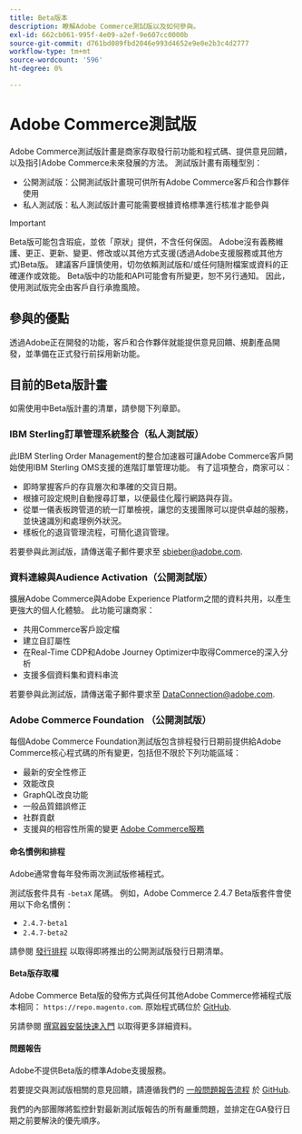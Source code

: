 ```yaml
---
title: Beta版本
description: 瞭解Adobe Commerce測試版以及如何參與。
exl-id: 662cb061-995f-4e09-a2ef-9e607cc0000b
source-git-commit: d761bd089fbd2046e993d4652e9e0e2b3c4d2777
workflow-type: tm+mt
source-wordcount: '596'
ht-degree: 0%

---
```


# Adobe Commerce測試版

Adobe Commerce測試版計畫是商家存取發行前功能和程式碼、提供意見回饋，以及指引Adobe Commerce未來發展的方法。 測試版計畫有兩種型別：

- 公開測試版：公開測試版計畫現可供所有Adobe Commerce客戶和合作夥伴使用
- 私人測試版：私人測試版計畫可能需要根據資格標準進行核准才能參與

>[!IMPORTANT]
>
>Beta版可能包含瑕疵，並依「原狀」提供，不含任何保固。 Adobe沒有義務維護、更正、更新、變更、修改或以其他方式支援(透過Adobe支援服務或其他方式)Beta版。 建議客戶謹慎使用，切勿依賴測試版和/或任何隨附檔案或資料的正確運作或效能。 Beta版中的功能和API可能會有所變更，恕不另行通知。 因此，使用測試版完全由客戶自行承擔風險。

## 參與的優點

透過Adobe正在開發的功能，客戶和合作夥伴就能提供意見回饋、規劃產品開發，並準備在正式發行前採用新功能。

## 目前的Beta版計畫

如需使用中Beta版計畫的清單，請參閱下列章節。

### IBM Sterling訂單管理系統整合（私人測試版）

此IBM Sterling Order Management的整合加速器可讓Adobe Commerce客戶開始使用IBM Sterling OMS支援的進階訂單管理功能。 有了這項整合，商家可以：
- 即時掌握客戶的存貨層次和準確的交貨日期。
- 根據可設定規則自動搜尋訂單，以便最佳化履行網路與存貨。
- 從單一儀表板跨管道的統一訂單檢視，讓您的支援團隊可以提供卓越的服務，並快速識別和處理例外狀況。
- 樣板化的退貨管理流程，可簡化退貨管理。

若要參與此測試版，請傳送電子郵件要求至 [sbieber@adobe.com](mailto:sbieber@adobe.com).

### 資料連線與Audience Activation（公開測試版）

擴展Adobe Commerce與Adobe Experience Platform之間的資料共用，以產生更強大的個人化體驗。 此功能可讓商家：
- 共用Commerce客戶設定檔
- 建立自訂屬性
- 在Real-Time CDP和Adobe Journey Optimizer中取得Commerce的深入分析
- 支援多個資料集和資料串流

若要參與此測試版，請傳送電子郵件要求至 [DataConnection@adobe.com](mailto:DataConnection@adobe.com).

### Adobe Commerce Foundation （公開測試版）

每個Adobe Commerce Foundation測試版包含排程發行日期前提供給Adobe Commerce核心程式碼的所有變更，包括但不限於下列功能區域：

- 最新的安全性修正
- 效能改良
- GraphQL改良功能
- 一般品質錯誤修正
- 社群貢獻
- 支援與的相容性所需的變更 [Adobe Commerce服務](https://experienceleague.adobe.com/docs/commerce-merchant-services/user-guides/home.html)

#### 命名慣例和排程

Adobe通常會每年發佈兩次測試版修補程式。

測試版套件具有 `-betaX` 尾碼。 例如，Adobe Commerce 2.4.7 Beta版套件會使用以下命名慣例：

- `2.4.7-beta1`
- `2.4.7-beta2`

請參閱 [發行排程](schedule.md) 以取得即將推出的公開測試版發行日期清單。


#### Beta版存取權

Adobe Commerce Beta版的發佈方式與任何其他Adobe Commerce修補程式版本相同： `https://repo.magento.com`. 原始程式碼位於 [GitHub](https://github.com/magento/magento2).

另請參閱 [撰寫器安裝快速入門](../installation/composer.md) 以取得更多詳細資料。

#### 問題報告

Adobe不提供Beta版的標準Adobe支援服務。

若要提交與測試版相關的意見回饋，請遵循我們的 [一般問題報告流程](https://developer.adobe.com/commerce/contributor/guides/code-contributions/) 於 [GitHub](https://github.com/magento/magento2).

我們的內部團隊將監控針對最新測試版報告的所有嚴重問題，並排定在GA發行日期之前要解決的優先順序。
